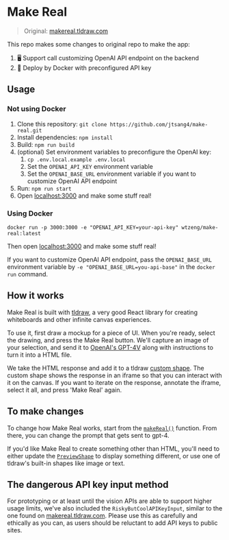 # Make Real

> Original: [makereal.tldraw.com](https://makereal.tldraw.com)

This repo makes some changes to original repo to make the app:

1. 🖥️ Support call customizing OpenAI API endpoint on the backend
2. 🐳 Deploy by Docker with preconfigured API key

## Usage

### Not using Docker

1. Clone this repository: `git clone https://github.com/jtsang4/make-real.git`
2. Install dependencies: `npm install`
3. Build: `npm run build`
4. (optional) Set environment variables to preconfigure the OpenAI key:
    1. `cp .env.local.example .env.local`
    2. Set the `OPENAI_API_KEY` environment variable
    3. Set the `OPENAI_BASE_URL` environment variable if you want to customize OpenAI API endpoint
5. Run: `npm run start`
6. Open [localhost:3000](localhost:3000) and make some stuff real!

### Using Docker

```
docker run -p 3000:3000 -e "OPENAI_API_KEY=your-api-key" wtzeng/make-real:latest
```

Then open [localhost:3000](localhost:3000) and make some stuff real!

If you want to customize OpenAI API endpoint, pass the `OPENAI_BASE_URL` environment variable by  `-e "OPENAI_BASE_URL=you-api-base"` in the `docker run` command.

## How it works

Make Real is built with [tldraw](https://tldraw.dev), a very good React library for
creating whiteboards and other infinite canvas experiences.

To use it, first draw a mockup for a piece of UI. When
you're ready, select the drawing, and press the Make Real button.
We'll capture an image of your selection, and send it to
[OpenAI's GPT-4V](https://platform.openai.com/docs/guides/vision) along with
instructions to turn it into a HTML file.

We take the HTML response and add it to a tldraw
[custom shape](https://tldraw.dev/docs/shapes#Custom-shapes). The custom shape
shows the response in an iframe so that you can interact with it on the canvas. If you
want to iterate on the response, annotate the iframe, select it all, and press 'Make Real' again.

## To make changes

To change how Make Real works, start from the [`makeReal()`](./app/makeReal.tsx)
function. From there, you can change the prompt that gets sent to gpt-4.

If you'd like Make Real to create something other than HTML, you'll need to
either update the [`PreviewShape`](./app/PreviewShape/PreviewShape.tsx) to
display something different, or use one of tldraw's built-in shapes like image
or text.

## The dangerous API key input method

For prototyping or at least until the vision APIs are able to support higher usage limits, we've also included the `RiskyButCoolAPIKeyInput`, similar to the one found on [makereal.tldraw.com](https://makereal.tldraw.com). Please use this as carefully and ethically as you can, as users should be reluctant to add API keys to public sites.
